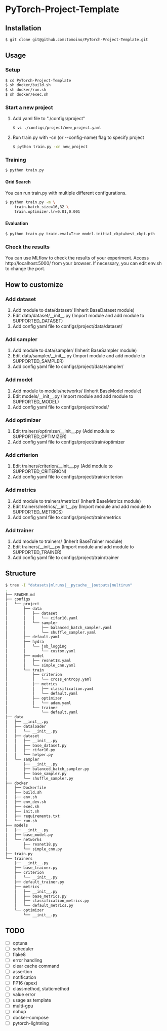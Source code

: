 # PyTorch-Project-Template
## Installation
```bash
$ git clone git@github.com:tomoino/PyTorch-Project-Template.git
```

## Usage
### Setup
```bash
$ cd PyTorch-Project-Template
$ sh docker/build.sh
$ sh docker/run.sh
$ sh docker/exec.sh
```

### Start a new project
1. Add yaml file to "./configs/project"
    ```bash
    $ vi ./configs/project/new_project.yaml
    ```
1. Run train.py with -cn (or --config-name) flag to specify project
    ```bash
    $ python train.py -cn new_project
    ```

### Training
```bash
$ python train.py
```
#### Grid Search
You can run train.py with multiple different configurations.
```bash
$ python train.py -m \
    train.batch_size=16,32 \
    train.optimizer.lr=0.01,0.001
```
#### Evaluation
```bash
$ python train.py train.eval=True model.initial_ckpt=best_ckpt.pth
```

### Check the results
You can use MLflow to check the results of your experiment.
Access http://localhost:5000/ from your browser.
If necessary, you can edit env.sh to change the port.

## How to customize
### Add dataset
1. Add module to data/dataset/ (Inherit BaseDataset module)
1. Edit data/dataset/\_\_init\_\_.py (Import module and add module to SUPPORTED_DATASET)
1. Add config yaml file to configs/project/data/dataset/

### Add sampler
1. Add module to data/sampler/ (Inherit BaseSampler module)
1. Edit data/sampler/\_\_init\_\_.py (Import module and add module to SUPPORTED_SAMPLER)
1. Add config yaml file to configs/project/data/sampler/

### Add model
1. Add module to models/networks/ (Inherit BaseModel module)
1. Edit models/\_\_init\_\_.py (Import module and add module to SUPPORTED_MODEL)
1. Add config yaml file to configs/project/model/

### Add optimizer
1. Edit trainers/optimizer/\_\_init\_\_.py (Add module to SUPPORTED_OPTIMIZER)
1. Add config yaml file to configs/project/train/optimizer

### Add criterion
1. Edit trainers/criterion/\_\_init\_\_.py (Add module to SUPPORTED_CRITERION)
1. Add config yaml file to configs/project/train/criterion

### Add metrics
1. Add module to trainers/metrics/ (Inherit BaseMetrics module)
1. Edit trainers/metrics/\_\_init\_\_.py (Import module and add module to SUPPORTED_METRICS)
1. Add config yaml file to configs/project/train/metrics

### Add trainer
1. Add module to trainers/ (Inherit BaseTrainer module)
1. Edit trainers/\_\_init\_\_.py (Import module and add module to SUPPORTED_TRAINER)
1. Add config yaml file to configs/project/train/trainer

## Structure
```bash
$ tree -I "datasets|mlruns|__pycache__|outputs|multirun"
.
├── README.md
├── configs
│   └── project
│       ├── data
│       │   ├── dataset
│       │   │   └── cifar10.yaml
│       │   └── sampler
│       │       ├── balanced_batch_sampler.yaml
│       │       └── shuffle_sampler.yaml
│       ├── default.yaml
│       ├── hydra
│       │   └── job_logging
│       │       └── custom.yaml
│       ├── model
│       │   ├── resnet18.yaml
│       │   └── simple_cnn.yaml
│       └── train
│           ├── criterion
│           │   └── cross_entropy.yaml
│           ├── metrics
│           │   ├── classification.yaml
│           │   └── default.yaml
│           ├── optimizer
│           │   └── adam.yaml
│           └── trainer
│               └── default.yaml
├── data
│   ├── __init__.py
│   ├── dataloader
│   │   └── __init__.py
│   ├── dataset
│   │   ├── __init__.py
│   │   ├── base_dataset.py
│   │   ├── cifar10.py
│   │   └── helper.py
│   └── sampler
│       ├── __init__.py
│       ├── balanced_batch_sampler.py
│       ├── base_sampler.py
│       └── shuffle_sampler.py
├── docker
│   ├── Dockerfile
│   ├── build.sh
│   ├── env.sh
│   ├── env_dev.sh
│   ├── exec.sh
│   ├── init.sh
│   ├── requirements.txt
│   └── run.sh
├── models
│   ├── __init__.py
│   ├── base_model.py
│   └── networks
│       ├── resnet18.py
│       └── simple_cnn.py
├── train.py
└── trainers
    ├── __init__.py
    ├── base_trainer.py
    ├── criterion
    │   └── __init__.py
    ├── default_trainer.py
    ├── metrics
    │   ├── __init__.py
    │   ├── base_metrics.py
    │   ├── classification_metrics.py
    │   └── default_metrics.py
    └── optimizer
        └── __init__.py
```

## TODO
- [ ] optuna
- [ ] scheduler
- [ ] flake8
- [ ] error handling
- [ ] clear cache command
- [ ] assertion
- [ ] notification
- [ ] FP16 (apex)
- [ ] classmethod, staticmethod
- [ ] value error
- [ ] usage as template
- [ ] multi-gpu
- [ ] nohup
- [ ] docker-compose
- [ ] pytorch-lightning
